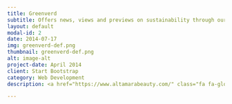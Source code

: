```yaml
---
title: Greenverd
subtitle: Offers news, views and previews on sustainability through our newsletter.
layout: default
modal-id: 2
date: 2014-07-17
img: greenverd-def.png
thumbnail: greenverd-def.png
alt: image-alt
project-date: April 2014
client: Start Bootstrap
category: Web Development
description: <a href="https://www.altamarabeauty.com/" class="fa fa-globe"> </a> <p>Skincare became a huge part of my life in my early teen years as my skin turned oily and acne-prone practically over night. When I started using these products, I had no idea what I was doing and for the next 7 or so years, my skin had little improvement. So I decided I wanted full control and made a career out of skincare formulation. However, when I started out, I learned to create these products with little consideration to how potentially harmful many of these ingredients actually were. </p> <p>After a few years of formulating products, I attended graduate school at Yale to learn how to create safer, better products as well as increase sustainability throughout the supply chain. Now with Alta Mara, I strive to provide better access to healthier, more sustainable products. In addition to that, I want Alta Mara to successfully guide customers to finding the right products for their personal skincare routine, because one size does not fit all. Ultimately, I want to share what I’ve learned to put more power into people’s hands so they can take control of their skin.</p> <a href="https://bit.ly/2ICxZhT" class="btn btn-xl">Connect</a>

---
```

